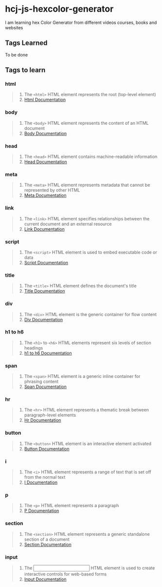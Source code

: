 # hcj-js-hexcolor-generator

I am learning hex Color Generator from different videos courses, books and websites

## Tags Learned

To be done 

## Tags to learn 

### html

> 1. The `<html>` HTML element represents the root (top-level element)
> 1. [Html Documentation](https://developer.mozilla.org/docs/Web/HTML/Element/html)

### body

> 1. The `<body>` HTML element represents the content of an HTML document
> 1. [Body Documentation](https://developer.mozilla.org/docs/Web/HTML/Element/body)

### head

> 1. The `<head>` HTML element contains machine-readable information
> 1. [Head Documentation](https://developer.mozilla.org/docs/Web/HTML/Element/head)

### meta

> 1. The `<meta>` HTML element represents metadata that cannot be represented by other HTML
> 1. [Meta Documentation](https://developer.mozilla.org/docs/Web/HTML/Element/meta)

### link

> 1. The `<link>` HTML element specifies relationships between the current document and an external resource
> 1. [Link Documentation](https://developer.mozilla.org/docs/Web/HTML/Element/link)

### script

> 1. The `<script>` HTML element is used to embed executable code or data
> 1. [Script Documentation](https://developer.mozilla.org/docs/Web/HTML/Element/script)

### title

> 1. The `<title>` HTML element defines the document's title 
> 1. [Title Documentation](https://developer.mozilla.org/docs/Web/HTML/Element/title)

### div

> 1. The `<div>` HTML element is the generic container for flow content
> 1. [Div Documentation](https://developer.mozilla.org/docs/Web/HTML/Element/Heading_Elements)

### h1 to h6

> 1. The `<h1>` to `<h6>` HTML elements represent six levels of section headings
> 1. [h1 to h6 Documentation](https://developer.mozilla.org/docs/Web/HTML/Element/Heading_Elements)

### span

> 1. The `<span>` HTML element is a generic inline container for phrasing content
> 1. [Span Documentation](https://developer.mozilla.org/docs/Web/HTML/Element/span)

### hr

> 1. The `<hr>` HTML element represents a thematic break between paragraph-level elements
> 1. [ Hr Documentation](https://developer.mozilla.org/docs/Web/HTML/Element/hr)

### button

> 1. The `<button>` HTML element is an interactive element activated
> 1. [Button Documentation](https://developer.mozilla.org/docs/Web/HTML/Element/button)

### i

> 1. The `<i>` HTML element represents a range of text that is set off from the normal text
> 1. [I Documentation](https://developer.mozilla.org/docs/Web/HTML/Element/i)

### p

> 1. The `<p>` HTML element represents a paragraph
> 1. [P Documentation](https://developer.mozilla.org/docs/Web/HTML/Element/p)

### section

> 1. The `<section>` HTML element represents a generic standalone section of a document
> 1. [Section Documentation](https://developer.mozilla.org/docs/Web/HTML/Element/section)

### input

> 1. The <input> HTML element is used to create interactive controls for web-based forms
> 1. [Input Documentation](https://developer.mozilla.org/docs/Web/HTML/Element/input)

